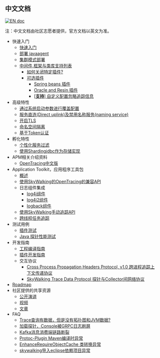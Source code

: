 ## 中文文档
[![EN doc](https://img.shields.io/badge/document-English-blue.svg)](README.md)

注：中文文档由社区志愿者提供，官方文档以英文为准。

  * 快速入门
    * [快速入门](cn/Quick-start-CN.md)
    * [部署 javaagent](cn/Deploy-skywalking-agent-CN.md)
    * [集群模式部署](cn/Deploy-backend-in-cluster-mode-CN.md)
    * [中间件,框架与类库支持列表](Supported-list.md)
      * [如何关闭特定插件?](cn/How-to-disable-plugin-CN.md)
      * [可选插件](cn/Optional-plugins-CN.md)
        * [Spring beans 插件](cn/agent-optional-plugins-CN/Spring-bean-plugins-CN.md)
        * [Oracle and Resin 插件](cn/agent-optional-plugins-CN/Oracle-Resin-plugins-CN.md)
        * [[**支持**] 自定义配置忽略追踪信息](../apm-sniffer/optional-plugins/trace-ignore-plugin/README_CN.md)
  * 高级特性
    * [通过系统启动参数进行覆盖配置](cn/Setting-override-CN.md)
    * [服务直连(Direct uplink)及禁用名称服务(naming service)](cn/Direct-uplink-CN.md)
    * [开启TLS](cn/TLS-CN.md)
    * [命名空间隔离](cn/Namespace-CN.md)
    * [基于Token认证](cn/Token-auth-CN.md)
  * 孵化特性
    * [个性化服务过滤](../apm-sniffer/optional-plugins/trace-ignore-plugin/README_CN.md)
    * [使用Shardingjdbc作为存储实现](cn/Use-ShardingJDBC-as-storage-implementor-CN.md)
  * APM相关介绍资料
    * [OpenTracing中文版](https://github.com/opentracing-contrib/opentracing-specification-zh)
  * Application Toolkit，应用程序工具包
    * [概述](cn/Application-toolkit-CN.md)
    * [使用SkyWalking的OpenTracing的兼容API](cn/Opentracing-CN.md)
    * 日志组件集成
      * [log4j组件](cn/Application-toolkit-log4j-1.x-CN.md)
      * [log4j2组件](cn/Application-toolkit-log4j-2.x-CN.md)
      * [logback组件](cn/Application-toolkit-logback-1.x-CN.md)
    * [使用SkyWalking手动追踪API](cn/Application-toolkit-trace-CN.md)
    * [跨线程任务追踪](cn/Application-toolkit-trace-cross-thread-CN.md) 
  * 测试用例
    * [插件测试](https://github.com/SkywalkingTest/agent-integration-test-report)
    * [Java 探针性能测试](https://skywalkingtest.github.io/Agent-Benchmarks/README_zh.html)
  * 开发指南
    * [工程编译指南](cn/How-to-build-CN.md)
    * [插件开发指南](cn/Plugin-Development-Guide-CN.md)
    * 交互协议
        * [Cross Process Propagation Headers Protocol, v1.0  跨进程追踪上下文传递协议](cn/Skywalking-Cross-Process-Propagation-Headers-Protocol-CN-v1.md)
        * [SkyWalking Trace Data Protocol 探针与Collector间网络协议](cn/Trace-Data-Protocol-CN.md)
  * [Roadmap](ROADMAP.md)
  * 社区提供的共享资源
    * [公开演讲](https://github.com/OpenSkywalking/Community#public-speakings)
    * [视频](https://github.com/OpenSkywalking/Community#videos)
    * [文章](https://github.com/OpenSkywalking/Community#articles)
  * FAQ
    * [Trace查询有数据，但是没有拓扑图和JVM数据?](cn/FAQ/Why-have-traces-no-others-CN.md)
    * [加载探针，Console被GRPC日志刷屏](cn/FAQ/Too-many-gRPC-logs-CN.md)
    * [Kafka消息消费端链路断裂](cn/FAQ/Kafka-plugin-CN.md)
    * [Protoc-Plugin Maven编译时异常](cn/FAQ/Protoc-Plugin-Fails-When-Build-CN.md)
    * [EnhanceRequireObjectCache 类转换异常](cn/FAQ/EnhanceRequireObjectCache-Cast-Exception-CN.md)
    * [skywalking导入eclipse依赖项目异常](cn/FAQ/Import-Project-Eclipse-RequireItems-Exception.md)
